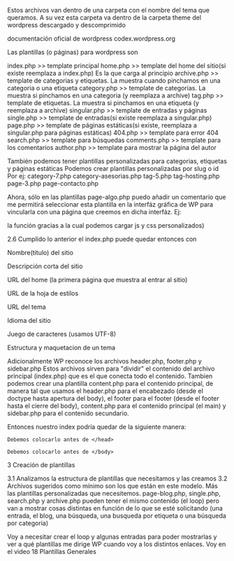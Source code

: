 Estos archivos van dentro de una carpeta con el nombre del tema que queramos. A su vez esta carpeta va dentro de la carpeta theme del wordpress descargado y descomprimido

documentación oficial de wordpress codex.wordpress.org

Las plantillas (o páginas) para wordpress son

index.php >> template principal
	home.php >> template del home del sitio(si existe reemplaza a index.php) Es la que carga al principio
	archive.php >> template de categorias y etiquetas. La muestra cuando pinchamos en una categoria o una etiqueta
		category.php >> template de categorias. La muestra si pinchamos en una categoria (y reemplaza a archive)
		tag.php >> template de etiquetas. La muestra si pinchamos en una etiqueta (y reemplaza a archive)
	singular.php >> template de entradas y páginas
		single.php >> template de entradas(si existe reemplaza a singular.php)
		page.php >> template de páginas estáticas(si existe, reemplaza a singular.php para páginas estáticas)
	404.php >> template para error 404
	search.php >> template para búsquedas
	comments.php >> template para los comentarios
	author.php >> template para mostrar la página del autor

También podemos tener plantillas personalizadas para categorias, etiquetas y páginas estáticas
Podemos crear plantillas personalizadas por slug o id
Por ej:
category-7.php
category-asesorias.php
tag-5.php
tag-hosting.php
page-3.php
page-contacto.php

Ahora, sólo en las plantillas page-algo.php puedo añadir un comentario que me permitirá seleccionar esta plantilla en la interfáz gráfica de WP para vincularla con una página que creemos en dicha interfáz.
Ej:

<?php
/*
Template name: Plantilla para Servicios
 */
get_header();
get_template_part('/plantillas/banner-servicios');
get_template_part('/plantillas/servicios');
get_footer();



Taxonomia de wordpress = Es la forma en como WP estructura el contenido de nuestro sitio y lo hace a través de Categorías, Etiquetas, Entradas y Páginas.

Categorías: Son la tabla de contenido de tu sitio web. Son utilizadas para agrupar tus contenidos y mantener una clasificación. Deben ser la base de la organización ya que conservan un orden jerarquico, y podemos generar sub-categorias. Por ejemplo, Categoria Perros sub-categoría pequeños. Además tienen una descripción que son lo que muestran los navegadores cuando hacemos una búsqueda
Etiquetas (palabras clave, para búsquedas internas): Se utilizan como microdatos que describen detalles específicos del contenido. Sirven como keywords para el SEO de nuestras publicaciones, por ejemplo reproduccion, alimenatción (siguiendo la lógica de un sitio de veterinaria) 
Entradas (Publicaciones): Es el contenido final de nuestras páginas o secciones, pueden tener asociadas más de una categoría, si no le especificamos una, se guarda como parte de la categoría por defecto de WP "Sin Categoría" (se puede editar esta categoria). Podemos agregarles tantas etiquetas como sean necesarias
Páginas (Contenido estático): Son contenidos que dificilmente van a cambiar, no se pueden asociar a categorias ni etiquetas, por ejemplo, la página de contacto o acerca.

1 Generar contenido

1.1 Definir categorias, etiquetas y páginas (luego crearemos entradas)
1.2 Al crear páginas podemos asignarles un orden (que determinará el orden en el que apareceran en el menu), una plantilla, una imagen y una página superior de la cual pueden depender (lo que generaría un submenu). Al mismo tiempo, el contenido de cada página estática puede estar en el tema mismo, en cada plantilla que generemos
1.3 Creamos contenido en cada entrada, para el blog, asignandole una categoria (y subcategoria si corresponde), etiquetas, imagen principal, etc.

2 Creación de tema.

2.1 Creamos una carpeta dentro de themes con el nombre que queramos (esferagulp, por ej)
2.2 Creamos dentro de esa carpeta creamos un archivo index.php y otro style.css. Con ello, ya lo puede reconocer wordpress como un tema que podemos activar
2.3 Crear una imagen con el nombre screenshot.png de 880 * 660 y ponerlo tambien dentro de la carpeta del tema que estamos creando
2.4 Para mostrar información del tema, se pone un comentario especial al archivo style.css (ver ejemplo en modelo)
2.5 Dentro del index.php podemos poner lo mismo que en un index.html. Sin embargo se recomienda crear una plantilla header.php (en donde iría el doctype, el head y el header) y una plantilla footer.php (donde iría el footer y con la misma indentación que la etiqueta </footer> la función <?php wp_footer(); ?> gracias a la cual podemos cargar js y css personalizados)
2.6 Cumplido lo anterior el index.php puede quedar entonces con 

<?php
get_header(); //para obtener la plantilla header
get_template_part('/plantillas/loquequeramos'); //para obtener una plantilla dentro de la carpeta plantillas
get_template_part('/plantillas/content'); (dentro de content puede ir el loop)
get_footer();// para obtener el footer

Función bloginfo(); Muestra la información acerca de nuestro sitio y puede ir dentro de una etiqueta html

<p><?php bloginfo('name'); ?></p> Nombre(titulo) del sitio
<p><?php bloginfo('description'); ?></p> Descripción corta del sitio
<p><?php bloginfo('home'); ?></p> URL del home (la primera página que muestra al entrar al sitio)
<p><?php bloginfo('stylesheet_url'); ?></p> URL de la hoja de estilos
<p><?php bloginfo('template_url'); ?></p> URL del tema
<p><?php bloginfo('language'); ?></p> Idioma del sitio
<p><?php bloginfo('charset'); ?></p> Juego de caracteres (usamos UTF-8)

Estructura y maquetacion de un tema

Adicionalmente WP reconoce los archivos header.php, footer.php y sidebar.php Estos archivos sirven para "dividir" el contenido del archivo principal (index.php) que es el que conecta todo el contenido.
Tambien podemos crear una plantilla content.php para el contenido principal, de manera tal que usamos el header.php para el encabezado (desde el doctype hasta apertura del body), el footer para el footer (desde el footer hasta el cierre del body), content.php para el contenido principal (el main) y sidebar.php para el contenido secundario.

Entonces nuestro index podría quedar de la siguiente manera:

<?php
get_header();
get_sidebar();
get_footer();

Para mandar a llamar cualquiera plantilla en index que no sean estas tres (header.php, sidebar.php y footer.php), por ejemplo el content.php, usamos lo siguiente:

get_template_part('/content');

Esto mismo funciona en cualquier plantilla para llamar a cualquier otra plantilla.

Tambien podemos crear plantillas tales como header-secundario.php que se llamarian con get_header('secundario);

Además necesitamos incorporar funciones obligatorias en nuestro tema.
Si queremos que nuestro tema permita el correcto funcionamiento de plugins de terceros, debemos activar las siguientes funciones. De esta manera WP permite a los plugins imprimir información en el header o el footer.
<?php wp_head(); ?>
	Debemos colocarlo antes de </head>
<?php wp_footer(); ?>
	Debemos colocarlo antes de </body>

3 Creación de plantillas

3.1 Analizamos la estructura de plantillas que necesitamos y las creamos
3.2 Archivos sugeridos como mínimo son los que están en este modelo. Más las plantillas personalizadas que necesitemos. page-blog.php, single.php, search.php y archive.php pueden tener el mismo contenido (el loop) pero van a mostrar cosas distintas en función de lo que se esté solicitando (una entrada, el blog, una búsqueda, una busqueda por etiqueta o una búsqueda por categoria)

Voy a necesitar crear el loop y algunas entradas para poder mostrarlas y ver a qué plantillas me dirige WP cuando voy a los distintos enlaces.
Voy en el video 18 Plantillas Generales

